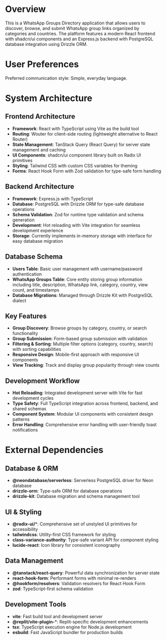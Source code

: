 # Overview

This is a WhatsApp Groups Directory application that allows users to discover, browse, and submit WhatsApp group links organized by categories and countries. The platform features a modern React frontend with shadcn/ui components and an Express.js backend with PostgreSQL database integration using Drizzle ORM.

# User Preferences

Preferred communication style: Simple, everyday language.

# System Architecture

## Frontend Architecture
- **Framework**: React with TypeScript using Vite as the build tool
- **Routing**: Wouter for client-side routing (lightweight alternative to React Router)
- **State Management**: TanStack Query (React Query) for server state management and caching
- **UI Components**: shadcn/ui component library built on Radix UI primitives
- **Styling**: Tailwind CSS with custom CSS variables for theming
- **Forms**: React Hook Form with Zod validation for type-safe form handling

## Backend Architecture
- **Framework**: Express.js with TypeScript
- **Database**: PostgreSQL with Drizzle ORM for type-safe database operations
- **Schema Validation**: Zod for runtime type validation and schema generation
- **Development**: Hot reloading with Vite integration for seamless development experience
- **Storage**: Currently implements in-memory storage with interface for easy database migration

## Database Schema
- **Users Table**: Basic user management with username/password authentication
- **WhatsApp Groups Table**: Core entity storing group information including title, description, WhatsApp link, category, country, view count, and timestamps
- **Database Migrations**: Managed through Drizzle Kit with PostgreSQL dialect

## Key Features
- **Group Discovery**: Browse groups by category, country, or search functionality
- **Group Submission**: Form-based group submission with validation
- **Filtering & Sorting**: Multiple filter options (category, country, search) with sorting capabilities
- **Responsive Design**: Mobile-first approach with responsive UI components
- **View Tracking**: Track and display group popularity through view counts

## Development Workflow
- **Hot Reloading**: Integrated development server with Vite for fast development cycles
- **Type Safety**: Full TypeScript integration across frontend, backend, and shared schemas
- **Component System**: Modular UI components with consistent design patterns
- **Error Handling**: Comprehensive error handling with user-friendly toast notifications

# External Dependencies

## Database & ORM
- **@neondatabase/serverless**: Serverless PostgreSQL driver for Neon database
- **drizzle-orm**: Type-safe ORM for database operations
- **drizzle-kit**: Database migration and schema management tool

## UI & Styling
- **@radix-ui/***: Comprehensive set of unstyled UI primitives for accessibility
- **tailwindcss**: Utility-first CSS framework for styling
- **class-variance-authority**: Type-safe variant API for component styling
- **lucide-react**: Icon library for consistent iconography

## Data Management
- **@tanstack/react-query**: Powerful data synchronization for server state
- **react-hook-form**: Performant forms with minimal re-renders
- **@hookform/resolvers**: Validation resolvers for React Hook Form
- **zod**: TypeScript-first schema validation

## Development Tools
- **vite**: Fast build tool and development server
- **@replit/vite-plugin-***: Replit-specific development enhancements
- **tsx**: TypeScript execution engine for Node.js development
- **esbuild**: Fast JavaScript bundler for production builds